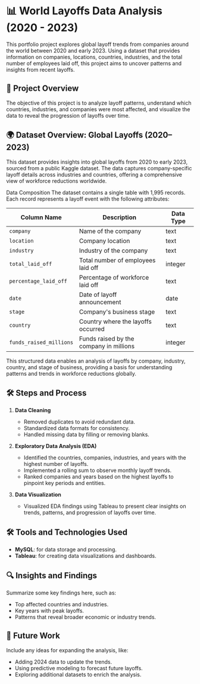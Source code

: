 # 📊 World Layoffs Data Analysis (2020 - 2023)

This portfolio project explores global layoff trends from companies around the world between 2020 and early 2023. Using a dataset that provides information on companies, locations, countries, industries, and the total number of employees laid off, this project aims to uncover patterns and insights from recent layoffs.

## 📝 Project Overview

The objective of this project is to analyze layoff patterns, understand which countries, industries, and companies were most affected, and visualize the data to reveal the progression of layoffs over time.

## 🌍 Dataset Overview: Global Layoffs (2020–2023)
This dataset provides insights into global layoffs from 2020 to early 2023, sourced from a public Kaggle dataset. The data captures company-specific layoff details across industries and countries, offering a comprehensive view of workforce reductions worldwide.

Data Composition
The dataset contains a single table with 1,995 records. Each record represents a layoff event with the following attributes:

| **Column Name**          | **Description**                          | **Data Type** |
|---------------------------|------------------------------------------|---------------|
| `company`                 | Name of the company                     | text          |
| `location`                | Company location                        | text          |
| `industry`                | Industry of the company                 | text          |
| `total_laid_off`          | Total number of employees laid off      | integer       |
| `percentage_laid_off`     | Percentage of workforce laid off        | text          |
| `date`                    | Date of layoff announcement             | date          |
| `stage`                   | Company's business stage               | text          |
| `country`                 | Country where the layoffs occurred      | text          |
| `funds_raised_millions`   | Funds raised by the company in millions | integer       |

This structured data enables an analysis of layoffs by company, industry, country, and stage of business, providing a basis for understanding patterns and trends in workforce reductions globally.

## 🛠️ Steps and Process

1. **Data Cleaning**
   - Removed duplicates to avoid redundant data.
   - Standardized data formats for consistency.
   - Handled missing data by filling or removing blanks.

2. **Exploratory Data Analysis (EDA)**
   - Identified the countries, companies, industries, and years with the highest number of layoffs.
   - Implemented a rolling sum to observe monthly layoff trends.
   - Ranked companies and years based on the highest layoffs to pinpoint key periods and entities.

3. **Data Visualization**
   - Visualized EDA findings using Tableau to present clear insights on trends, patterns, and progression of layoffs over time.

## 🛠️ Tools and Technologies Used

- **MySQL**: for data storage and processing.
- **Tableau**: for creating data visualizations and dashboards.

## 🔍 Insights and Findings

Summarize some key findings here, such as:
- Top affected countries and industries.
- Key years with peak layoffs.
- Patterns that reveal broader economic or industry trends.

## 🚀 Future Work

Include any ideas for expanding the analysis, like:
- Adding 2024 data to update the trends.
- Using predictive modeling to forecast future layoffs.
- Exploring additional datasets to enrich the analysis.
